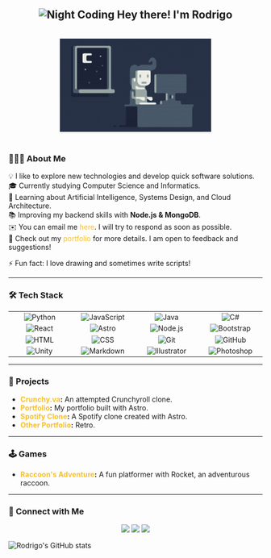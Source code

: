 <h2 align="center">
  <img alt="Night Coding" src="https://raw.githubusercontent.com/vitasha10/vitasha10/main/assets/Hand%20Wave.gif" width="40"/> Hey there! I'm Rodrigo
</h2>

<br>

<div align="center">
  <img alt="Night Coding" src="https://raw.githubusercontent.com/AVS1508/AVS1508/master/assets/Night-Coding.gif" width="300"/>
</div>

<br>

### 👨🏻‍💻 About Me

💡 I like to explore new technologies and develop quick software solutions.<br>
🎓 Currently studying Computer Science and Informatics.<br>
🌱 Learning about Artificial Intelligence, Systems Design, and Cloud Architecture.<br>
📚 Improving my backend skills with **Node.js & MongoDB**.<br>
✉️ You can email me <a href="mailto:rph26031994@gmail.com" style="color:#f7c02b; text-decoration:none;">here</a>. I will try to respond as soon as possible.<br>
📄 Check out my <a href="https://rodrigoporfolio26.netlify.app" style="color:#f7c02b; text-decoration:none;">portfolio</a> for more details. I am open to feedback and suggestions!

⚡ Fun fact: I love drawing and sometimes write scripts!

---

### 🛠 Tech Stack

<table align="center">
  <tr>
    <td align="center" width="120px">
      <img src="https://img.shields.io/badge/-Python-05122A?style=flat&logo=python" alt="Python"/>
    </td>
    <td align="center" width="120px">
      <img src="https://img.shields.io/badge/-JavaScript-05122A?style=flat&logo=javascript" alt="JavaScript"/>
    </td>
    <td align="center" width="120px">
      <img src="https://img.shields.io/badge/-Java-05122A?style=flat&logo=java&logoColor=FFA518" alt="Java"/>
    </td>
    <td align="center" width="120px">
      <img src="https://img.shields.io/badge/-C%23-239120?style=flat&logo=c-sharp&logoColor=white" alt="C#"/>
    </td>
  </tr>
  <tr>
    <td align="center" width="120px">
      <img src="https://img.shields.io/badge/-React-05122A?style=flat&logo=react" alt="React"/>
    </td>
    <td align="center" width="120px">
      <img src="https://img.shields.io/badge/-Astro-05122A?style=flat&logo=astro" alt="Astro"/>
    </td>
    <td align="center" width="120px">
      <img src="https://img.shields.io/badge/-Node.js-05122A?style=flat&logo=node.js" alt="Node.js"/>
    </td>
    <td align="center" width="120px">
      <img src="https://img.shields.io/badge/-Bootstrap-05122A?style=flat&logo=bootstrap&logoColor=563D7C" alt="Bootstrap"/>
    </td>
  </tr>
  <tr>
    <td align="center" width="120px">
      <img src="https://img.shields.io/badge/-HTML-05122A?style=flat&logo=HTML5" alt="HTML"/>
    </td>
    <td align="center" width="120px">
      <img src="https://img.shields.io/badge/-CSS-05122A?style=flat&logo=CSS3&logoColor=1572B6" alt="CSS"/>
    </td>
    <td align="center" width="120px">
      <img src="https://img.shields.io/badge/-Git-05122A?style=flat&logo=git" alt="Git"/>
    </td>
    <td align="center" width="120px">
      <img src="https://img.shields.io/badge/-GitHub-05122A?style=flat&logo=github" alt="GitHub"/>
    </td>
  </tr>
  <tr>
    <td align="center" width="120px">
      <img src="https://img.shields.io/badge/-Unity-000000?style=flat&logo=unity&logoColor=white" alt="Unity"/>
    </td>
    <td align="center" width="120px">
      <img src="https://img.shields.io/badge/-Markdown-05122A?style=flat&logo=markdown" alt="Markdown"/>
    </td>
    <td align="center" width="120px">
      <img src="https://img.shields.io/badge/-Illustrator-05122A?style=flat&logo=adobe-illustrator" alt="Illustrator"/>
    </td>
    <td align="center" width="120px">
      <img src="https://img.shields.io/badge/-Photoshop-05122A?style=flat&logo=adobe-photoshop" alt="Photoshop"/>
    </td>
  </tr>
</table>

---

### 📂 Projects

- **<a href="https://animebebop.netlify.app" style="color:#f7c02b; text-decoration:none;">Crunchy.va</a>:** An attempted Crunchyroll clone.
- **<a href="https://rodrigoporfolio26.netlify.app" style="color:#f7c02b; text-decoration:none;">Portfolio</a>:** My portfolio built with Astro.
- **<a href="https://spotify26.netlify.app" style="color:#f7c02b; text-decoration:none;">Spotify Clone</a>:** A Spotify clone created with Astro.
- **<a href="https://pixelrodridev.netlify.app" style="color:#f7c02b; text-decoration:none;">Other Portfolio</a>:** Retro.

---

### 🕹 Games

- **<a href="https://github.com/rodridev-01/Raccoon-s-Adventure" style="color:#f7c02b; text-decoration:none;">Raccoon's Adventure</a>:** A fun platformer with Rocket, an adventurous raccoon.

---

### 🤝 Connect with Me

<p align="center">
  <a href="https://www.linkedin.com/in/rodrigo-pe%C3%B1a-0953762b1/"><img src="https://img.shields.io/badge/-LinkedIn-0077B5?style=flat&logo=Linkedin&logoColor=white"/></a>
  <a href="mailto:rph26031994@gmail.com"><img src="https://img.shields.io/badge/-Gmail-D14836?style=flat&logo=Gmail&logoColor=white"/></a>
  <a href="https://instagram.com/rodrigou.py"><img src="https://img.shields.io/badge/-Instagram-E4405F?style=flat&logo=Instagram&logoColor=white"/></a>
</p>

![Rodrigo's GitHub stats](https://github-readme-stats.vercel.app/api?username=rodridev-01&show_icons=true&theme=radical)


